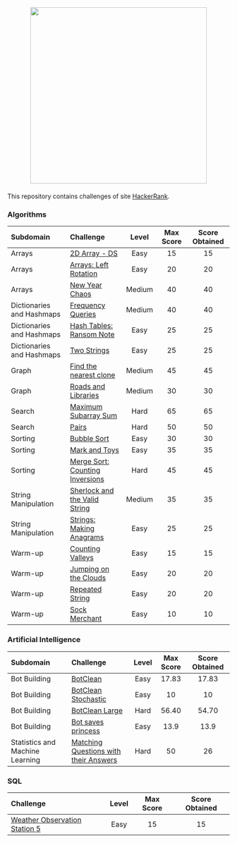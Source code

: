 <div style='float: center; text-align: center; margin-bottom: 20px'>
  <a href='https://www.hackerrank.com/dpcat237' target="_blank">
  <img width="400px" src="https://blog.hackerrank.com/wp-content/uploads/2017/04/logo_HRwordmark2700x670_2-1.png" />
  </a>
</div>

This repository contains challenges of site [HackerRank](https://www.hackerrank.com).


### Algorithms

| Subdomain                 | Challenge                                                    | Level  | Max Score | Score Obtained |
| :------------------------ | :----------------------------------------------------------- | :----: | :-------: | :------------: |
| Arrays                    | [2D Array - DS](https://github.com/dpcat237/hackerrank-golang/blob/master/Algorithms/Arrays/2D%20Array%20DS/main.go) |  Easy  |    15     |       15       |
| Arrays                    | [Arrays: Left Rotation](https://github.com/dpcat237/hackerrank-golang/blob/master/Algorithms/Arrays/Arrays%20Left%20Rotation/main.go) |  Easy  |    20     |       20       |
| Arrays                    | [New Year Chaos](https://github.com/dpcat237/hackerrank-golang/blob/master/Algorithms/Arrays/New%20Year%20Chaos/main.go) | Medium |    40     |       40       |
| Dictionaries and Hashmaps | [Frequency Queries](https://github.com/dpcat237/hackerrank-golang/blob/master/Algorithms/Dictionaries%20and%20Hashmaps/Frequency%20Queries/main.go) |  Medium  |    40     |       40       |
| Dictionaries and Hashmaps | [Hash Tables: Ransom Note](https://github.com/dpcat237/hackerrank-golang/blob/master/Algorithms/Dictionaries%20and%20Hashmaps/Hash%20Tables%20Ransom%20Notes/main.go) |  Easy  |    25     |       25       |
| Dictionaries and Hashmaps | [Two Strings](https://github.com/dpcat237/hackerrank-golang/blob/master/Algorithms/Dictionaries%20and%20Hashmaps/Two%20Strings/main.go) |  Easy  |    25     |       25       |
| Graph                     | [Find the nearest clone](https://github.com/dpcat237/hackerrank-golang/blob/master/Algorithms/Graphs/Find%20the%20nearest%20clone/main.go) |  Medium  |    45     |       45       |
| Graph                     | [Roads and Libraries](https://github.com/dpcat237/hackerrank-golang/blob/master/Algorithms/Graphs/Roads%20and%20Libraries/main.go) |  Medium  |    30     |       30       |
| Search                    | [Maximum Subarray Sum](https://github.com/dpcat237/hackerrank-golang/blob/master/Algorithms/Search/Maximum%20Subarray%20Sum/main.go) |  Hard  |    65     |       65       |
| Search                    | [Pairs](https://github.com/dpcat237/hackerrank-golang/blob/master/Algorithms/Search/Pairs/main.go) |  Hard  |    50     |       50       |
| Sorting                   | [Bubble Sort](https://github.com/dpcat237/hackerrank-golang/blob/master/Algorithms/Sorting/Bubble%20Sort/main.go) |  Easy  |    30     |       30       |
| Sorting                   | [Mark and Toys](https://github.com/dpcat237/hackerrank-golang/blob/master/Algorithms/Sorting/Mark%20and%20Toys/main.go) |  Easy  |    35     |       35       |
| Sorting                   | [Merge Sort: Counting Inversions](https://github.com/dpcat237/hackerrank-golang/blob/master/Algorithms/Sorting/Merge%20Sort:%20Counting%20Inversions/main.go) |  Hard  |    45     |       45       |
| String Manipulation       | [Sherlock and the Valid String](https://github.com/dpcat237/hackerrank-golang/blob/master/Algorithms/String%20Manipulation/Sherlock%20and%20the%20Valid%20String/main.go) |  Medium  |    35     |       35       |
| String Manipulation       | [Strings: Making Anagrams](https://github.com/dpcat237/hackerrank-golang/blob/master/Algorithms/String%20Manipulation/Strings:%20Making%20Anagrams/main.go) |  Easy  |    25     |       25       |
| Warm-up                   | [Counting Valleys](https://github.com/dpcat237/hackerrank-golang/blob/master/Algorithms/Warm-up/Counting%20Valleys/main.go)                                             |  Easy  |    15     |       15       |
| Warm-up                   | [Jumping on the Clouds](https://github.com/dpcat237/hackerrank-golang/blob/master/Algorithms/Warm-up/Jumping%20On%20The%20Cloud/main.go)                                        |  Easy  |    20     |       20       |
| Warm-up                   | [Repeated String](https://github.com/dpcat237/hackerrank-golang/blob/master/Algorithms/Warm-up/Repeated%20String/main.go)                                              |  Easy  |    20     |       20       |
| Warm-up                   | [Sock Merchant](https://github.com/dpcat237/hackerrank-golang/blob/master/Algorithms/Warm-up/Sock%20Merchant/main.go)                                                |  Easy  |    10     |       10       |


### Artificial Intelligence

| Subdomain                       | Challenge                                                    | Level | Max Score | Score Obtained |
| :------------------------------ | :----------------------------------------------------------- | :---: | :-------: | :------------: |
| Bot Building                    | [BotClean](https://github.com/dpcat237/hackerrank-golang/blob/master/Artificial%20Intelligence/Bot%20Building/bot-clean/main.go) | Easy  |   17.83   |     17.83      |
| Bot Building                    | [BotClean Stochastic](https://github.com/dpcat237/hackerrank-golang/blob/master/Artificial%20Intelligence/Bot%20Building/bot-clean-stochastic/main.go) | Easy  |    10     |       10       |
| Bot Building                    | [BotClean Large](https://github.com/dpcat237/hackerrank-golang/blob/master/Artificial%20Intelligence/Bot%20Building/bot-clean-large/main.go) | Hard  |   56.40   |     54.70      |
| Bot Building                    | [Bot saves princess](https://github.com/dpcat237/hackerrank-golang/blob/master/Artificial%20Intelligence/Bot%20Building/bot-saves-princess/main.go) | Easy  |   13.9    |      13.9      |
| Statistics and Machine Learning | [Matching Questions with their Answers](https://github.com/dpcat237/hackerrank-golang/blob/master/Artificial%20Intelligence/Statistics%20and%20Machine%20Learning/Matching%20Questions%20with%20their%20Answers/main.go)                        | Hard  |    50     |       26       |

### SQL

| Challenge                                                    | Level | Max Score | Score Obtained |
| :----------------------------------------------------------- | :---: | :-------: | :------------: |
| [Weather Observation Station 5](https://github.com/dpcat237/hackerrank-golang/blob/master/SQL/Weather%20Observation%20Station%205/query.sql) | Easy  |   15   |     15      |